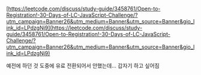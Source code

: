 [https://leetcode.com/discuss/study-guide/3458761/Open-to-Registration!-30-Days-of-LC-JavaScript-Challenge/?utm_campaign=Banner26&utm_medium=Banner&utm_source=Banner&gio_link_id=LPdzgNj9](https://leetcode.com/discuss/study-guide/3458761/Open-to-Registration!-30-Days-of-LC-JavaScript-Challenge/?utm_campaign=Banner26&utm_medium=Banner&utm_source=Banner&gio_link_id=LPdzgNj9)

예전에 하던 것 도중에 유료 전환되어서 안했는데... 갑자기 하고 싶어짐
